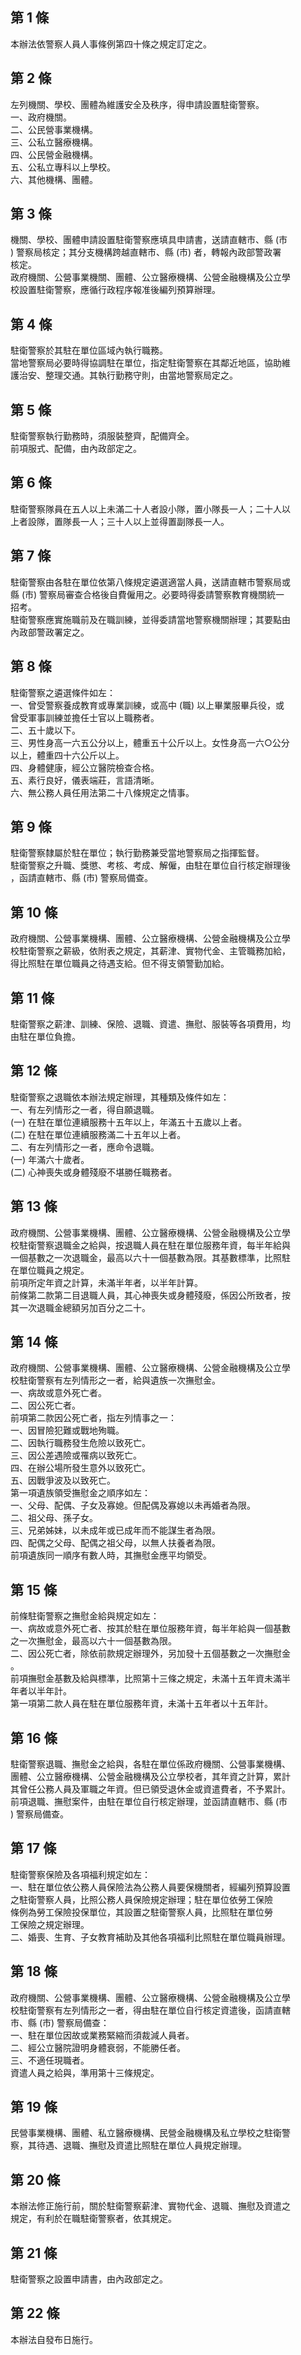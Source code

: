 第 1 條
-------
本辦法依警察人員人事條例第四十條之規定訂定之。

第 2 條
-------
左列機關、學校、團體為維護安全及秩序，得申請設置駐衛警察。  
一、政府機關。  
二、公民營事業機構。  
三、公私立醫療機構。  
四、公民營金融機構。  
五、公私立專科以上學校。  
六、其他機構、團體。

第 3 條
-------
機關、學校、團體申請設置駐衛警察應填具申請書，送請直轄市、縣 (市  
) 警察局核定；其分支機構跨越直轄市、縣 (市) 者，轉報內政部警政署  
核定。  
政府機關、公營事業機關、團體、公立醫療機構、公營金融機構及公立學  
校設置駐衛警察，應循行政程序報准後編列預算辦理。

第 4 條
-------
駐衛警察於其駐在單位區域內執行職務。  
當地警察局必要時得協調駐在單位，指定駐衛警察在其鄰近地區，協助維  
護治安、整理交通。其執行勤務守則，由當地警察局定之。

第 5 條
-------
駐衛警察執行勤務時，須服裝整齊，配備齊全。  
前項服式、配備，由內政部定之。

第 6 條
-------
駐衛警察隊員在五人以上未滿二十人者設小隊，置小隊長一人；二十人以  
上者設隊，置隊長一人；三十人以上並得置副隊長一人。

第 7 條
-------
駐衛警察由各駐在單位依第八條規定遴選適當人員，送請直轄市警察局或  
縣 (市) 警察局審查合格後自費僱用之。必要時得委請警察教育機關統一  
招考。  
駐衛警察應實施職前及在職訓練，並得委請當地警察機關辦理；其要點由  
內政部警政署定之。

第 8 條
-------
駐衛警察之遴選條件如左：  
一、曾受警察養成教育或專業訓練，或高中 (職) 以上畢業服畢兵役，或  
    曾受軍事訓練並擔任士官以上職務者。  
二、五十歲以下。  
三、男性身高一六五公分以上，體重五十公斤以上。女性身高一六○公分  
    以上，體重四十六公斤以上。  
四、身體健康，經公立醫院檢查合格。  
五、素行良好，儀表端莊，言語清晰。  
六、無公務人員任用法第二十八條規定之情事。

第 9 條
-------
駐衛警察隸屬於駐在單位；執行勤務兼受當地警察局之指揮監督。  
駐衛警察之升職、獎懲、考核、考成、解僱，由駐在單位自行核定辦理後  
，函請直轄市、縣 (市) 警察局備查。

第 10 條
--------
政府機關、公營事業機構、團體、公立醫療機構、公營金融機構及公立學  
校駐衛警察之薪級，依附表之規定，其薪津、實物代金、主管職務加給，  
得比照駐在單位職員之待遇支給。但不得支領警勤加給。

第 11 條
--------
駐衛警察之薪津、訓練、保險、退職、資遣、撫慰、服裝等各項費用，均  
由駐在單位負擔。

第 12 條
--------
駐衛警察之退職依本辦法規定辦理，其種類及條件如左：  
一、有左列情形之一者，得自願退職。  
 (一) 在駐在單位連續服務十五年以上，年滿五十五歲以上者。  
 (二) 在駐在單位連續服務滿二十五年以上者。  
二、有左列情形之一者，應命令退職。  
 (一) 年滿六十歲者。  
 (二) 心神喪失或身體殘廢不堪勝任職務者。

第 13 條
--------
政府機關、公營事業機構、團體、公立醫療機構、公營金融機構及公立學  
校駐衛警察退職金之給與，按退職人員在駐在單位服務年資，每半年給與  
一個基數之一次退職金，最高以六十一個基數為限。其基數標準，比照駐  
在單位職員之規定。  
前項所定年資之計算，未滿半年者，以半年計算。  
前條第二款第二目退職人員，其心神喪失或身體殘廢，係因公所致者，按  
其一次退職金總額另加百分之二十。

第 14 條
--------
政府機關、公營事業機構、團體、公立醫療機構、公營金融機構及公立學  
校駐衛警察有左列情形之一者，給與遺族一次撫慰金。  
一、病故或意外死亡者。  
二、因公死亡者。  
前項第二款因公死亡者，指左列情事之一：  
一、因冒險犯難或戰地殉職。  
二、因執行職務發生危險以致死亡。  
三、因公差遇險或罹病以致死亡。  
四、在辦公場所發生意外以致死亡。  
五、因戰爭波及以致死亡。  
第一項遺族領受撫慰金之順序如左：  
一、父母、配偶、子女及寡媳。但配偶及寡媳以未再婚者為限。  
二、祖父母、孫子女。  
三、兄弟姊妹，以未成年或已成年而不能謀生者為限。  
四、配偶之父母、配偶之祖父母，以無人扶養者為限。  
前項遺族同一順序有數人時，其撫慰金應平均領受。

第 15 條
--------
前條駐衛警察之撫慰金給與規定如左：  
一、病故或意外死亡者、按其於駐在單位服務年資，每半年給與一個基數  
    之一次撫慰金，最高以六十一個基數為限。  
二、因公死亡者，除依前款規定辦理外，另加發十五個基數之一次撫慰金  
    。  
前項撫慰金基數及給與標準，比照第十三條之規定，未滿十五年資未滿半  
年者以半年計。  
第一項第二款人員在駐在單位服務年資，未滿十五年者以十五年計。

第 16 條
--------
駐衛警察退職、撫慰金之給與，各駐在單位係政府機關、公營事業機構、  
團體、公立醫療機構、公營金融機構及公立學校者，其年資之計算，累計  
其曾任公務人員及軍職之年資。但已領受退休金或資遣費者，不予累計。  
前項退職、撫慰案件，由駐在單位自行核定辦理，並函請直轄市、縣 (市  
) 警察局備查。

第 17 條
--------
駐衛警察保險及各項福利規定如左：  
一、駐在單位依公務人員保險法為公務人員要保機關者，經編列預算設置  
    之駐衛警察人員，比照公務人員保險規定辦理；駐在單位依勞工保險  
    條例為勞工保險投保單位，其設置之駐衛警察人員，比照駐在單位勞  
    工保險之規定辦理。  
二、婚喪、生育、子女教育補助及其他各項福利比照駐在單位職員辦理。

第 18 條
--------
政府機關、公營事業機構、團體、公立醫療機構、公營金融機構及公立學  
校駐衛警察有左列情形之一者，得由駐在單位自行核定資遣後，函請直轄  
市、縣 (市) 警察局備查：  
一、駐在單位因故或業務緊縮而須裁減人員者。  
二、經公立醫院證明身體衰弱，不能勝任者。  
三、不適任現職者。  
資遣人員之給與，準用第十三條規定。

第 19 條
--------
民營事業機構、團體、私立醫療機構、民營金融機構及私立學校之駐衛警  
察，其待遇、退職、撫慰及資遣比照駐在單位人員規定辦理。

第 20 條
--------
本辦法修正施行前，關於駐衛警察薪津、實物代金、退職、撫慰及資遣之  
規定，有利於在職駐衛警察者，依其規定。

第 21 條
--------
駐衛警察之設置申請書，由內政部定之。

第 22 條
--------
本辦法自發布日施行。

